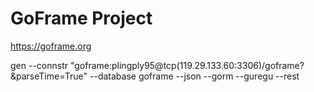 # GoFrame Project

https://goframe.org

gen --connstr "goframe:plingply95@tcp(119.29.133.60:3306)/goframe?&parseTime=True" --database goframe --json --gorm --guregu --rest